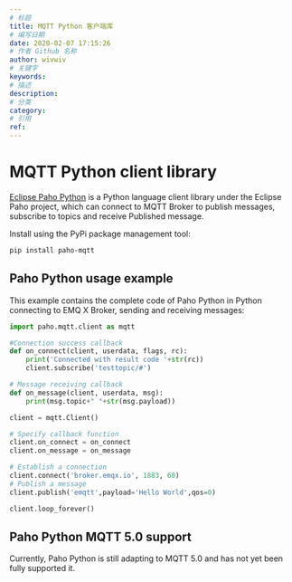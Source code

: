 ```yaml
---
# 标题
title: MQTT Python 客户端库
# 编写日期
date: 2020-02-07 17:15:26
# 作者 Github 名称
author: wivwiv
# 关键字
keywords:
# 描述
description:
# 分类
category: 
# 引用
ref:
---
```



# MQTT Python client library

[Eclipse Paho Python](https://github.com/eclipse/paho.mqtt.python) is a Python language client library under the Eclipse Paho project, which can connect to MQTT Broker to publish messages, subscribe to topics and receive Published message.

Install using the PyPi package management tool:

```bash
pip install paho-mqtt
```

## Paho Python usage example

This example contains the complete code of Paho Python in Python connecting to EMQ X Broker, sending and receiving messages:


```python
import paho.mqtt.client as mqtt

#Connection success callback
def on_connect(client, userdata, flags, rc):
    print('Connected with result code '+str(rc))
    client.subscribe('testtopic/#')

# Message receiving callback
def on_message(client, userdata, msg):
    print(msg.topic+" "+str(msg.payload))

client = mqtt.Client()

# Specify callback function
client.on_connect = on_connect
client.on_message = on_message

# Establish a connection
client.connect('broker.emqx.io', 1883, 60)
# Publish a message
client.publish('emqtt',payload='Hello World',qos=0)

client.loop_forever()
```


## Paho Python MQTT 5.0 support

Currently, Paho Python is still adapting to MQTT 5.0 and has not yet been fully supported it.
